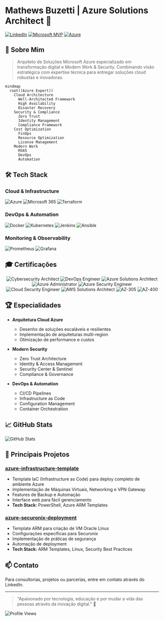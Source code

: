 # Mathews Buzetti | Azure Solutions Architect 🚀

[![LinkedIn](https://img.shields.io/badge/-LinkedIn-%230077B5?style=for-the-badge&logo=linkedin&logoColor=white)](https://www.linkedin.com/in/mathewsbuzetti)
[![Microsoft MVP](https://img.shields.io/badge/Microsoft-MVP-blue?style=for-the-badge&logo=microsoft)](https://mvp.microsoft.com/)
[![Azure](https://img.shields.io/badge/Azure-Expert-0089D6?style=for-the-badge&logo=microsoft-azure&logoColor=white)](https://www.credly.com/badges/microsoft-certified-azure-solutions-architect-expert)

## 💫 Sobre Mim

> Arquiteto de Soluções Microsoft Azure especializado em transformação digital e Modern Work & Security. Combinando visão estratégica com expertise técnica para entregar soluções cloud robustas e inovadoras.

```mermaid
mindmap
  root((Azure Expert))
    Cloud Architecture
      Well-Architected Framework
      High Availability
      Disaster Recovery
    Security & Compliance
      Zero Trust
      Identity Management
      Compliance Framework
    Cost Optimization
      FinOps
      Resource Optimization
      License Management
    Modern Work
      M365
      DevOps
      Automation
```

## 🛠️ Tech Stack

### Cloud & Infrastructure
![Azure](https://img.shields.io/badge/Azure-0089D6?style=flat-square&logo=microsoft-azure&logoColor=white)
![Microsoft 365](https://img.shields.io/badge/Microsoft_365-DD4B39?style=flat-square&logo=microsoft-office&logoColor=white)
![Terraform](https://img.shields.io/badge/Terraform-7B42BC?style=flat-square&logo=terraform&logoColor=white)

### DevOps & Automation
![Docker](https://img.shields.io/badge/Docker-2496ED?style=flat-square&logo=docker&logoColor=white)
![Kubernetes](https://img.shields.io/badge/Kubernetes-326CE5?style=flat-square&logo=kubernetes&logoColor=white)
![Jenkins](https://img.shields.io/badge/Jenkins-D24939?style=flat-square&logo=jenkins&logoColor=white)
![Ansible](https://img.shields.io/badge/Ansible-EE0000?style=flat-square&logo=ansible&logoColor=white)

### Monitoring & Observability
![Prometheus](https://img.shields.io/badge/Prometheus-E6522C?style=flat-square&logo=prometheus&logoColor=white)
![Grafana](https://img.shields.io/badge/Grafana-F46800?style=flat-square&logo=grafana&logoColor=white)

## 🎓 Certificações

<div align="center">

![Cybersecurity Architect](https://img.shields.io/badge/Microsoft-Cybersecurity_Architect_Expert-blue?style=for-the-badge&logo=microsoft)
![DevOps Engineer](https://img.shields.io/badge/Microsoft-DevOps_Engineer_Expert-blue?style=for-the-badge&logo=microsoft)
![Azure Solutions Architect](https://img.shields.io/badge/Microsoft-Azure_Solutions_Architect_Expert-blue?style=for-the-badge&logo=microsoft)
![Azure Administrator](https://img.shields.io/badge/Microsoft-Azure_Administrator_Associate-blue?style=for-the-badge&logo=microsoft)
![Azure Security Engineer](https://img.shields.io/badge/Microsoft-Azure_Security_Engineer_Associate-blue?style=for-the-badge&logo=microsoft)
![Cloud Security Engineer](https://img.shields.io/badge/Google-Cloud_Security_Engineer-blue?style=for-the-badge&logo=google-cloud)
![AWS Solutions Architect](https://img.shields.io/badge/AWS-Solutions_Architect_Associate-orange?style=for-the-badge&logo=amazon-aws)
![AZ-305](https://img.shields.io/badge/Microsoft-AZ_305-blue?style=for-the-badge&logo=microsoft)
![AZ-400](https://img.shields.io/badge/Microsoft-AZ_400-blue?style=for-the-badge&logo=microsoft)

</div>

## 🏆 Especialidades

- **Arquitetura Cloud Azure**
  - Desenho de soluções escaláveis e resilientes
  - Implementação de arquiteturas multi-region
  - Otimização de performance e custos

- **Modern Security**
  - Zero Trust Architecture
  - Identity & Access Management
  - Security Center & Sentinel
  - Compliance & Governance

- **DevOps & Automation**
  - CI/CD Pipelines
  - Infrastructure as Code
  - Configuration Management
  - Container Orchestration

## 📈 GitHub Stats

![GitHub Stats](https://github-readme-stats.vercel.app/api?username=mathewsbuzetti&show_icons=true&theme=tokyonight)

## 🌟 Principais Projetos

### [azure-infrastructure-template](https://github.com/mathewsbuzetti/azure-infrastructure-template)
- Template IaC (Infrastructure as Code) para deploy completo de ambiente Azure
- Implementação de Máquinas Virtuais, Networking e VPN Gateway
- Features de Backup e Automação
- Interface web para fácil gerenciamento
- **Tech Stack:** PowerShell, Azure ARM Templates

### [azure-securonix-deployment](https://github.com/mathewsbuzetti/azure-securonix-deployment)
- Template ARM para criação de VM Oracle Linux
- Configurações específicas para Securonix
- Implementação de práticas de segurança
- Automação de deployment
- **Tech Stack:** ARM Templates, Linux, Security Best Practices

## 📫 Contato

Para consultorias, projetos ou parcerias, entre em contato através do LinkedIn.

---

> "Apaixonado por tecnologia, educação e por mudar a vida das pessoas através da inovação digital." 🚀

![Profile Views](https://komarev.com/ghpvc/?username=mathewsbuzetti&color=brightgreen)
